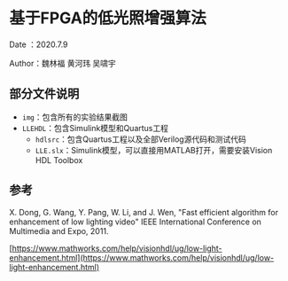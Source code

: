 # 基于FPGA的低光照增强算法

Date   ：2020.7.9

Author：魏林福 黄河玮 吴啸宇



## 部分文件说明

- `img`：包含所有的实验结果截图
- `LLEHDL`：包含Simulink模型和Quartus工程
  - `hdlsrc`：包含Quartus工程以及全部Verilog源代码和测试代码
  - `LLE.slx`：Simulink模型，可以直接用MATLAB打开，需要安装Vision HDL Toolbox



## 参考

 X. Dong, G. Wang, Y. Pang, W. Li, and J. Wen, "Fast efficient algorithm for enhancement of low lighting video" IEEE International Conference on Multimedia and Expo, 2011.

[https://www.mathworks.com/help/visionhdl/ug/low-light-enhancement.html](https://www.mathworks.com/help/visionhdl/ug/low-light-enhancement.html)